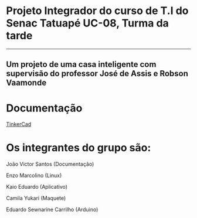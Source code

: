 # Projeto Integrador do curso de T.I do Senac Tatuapé UC-08, Turma da tarde
-----------------------------------------------------------------------------
Um projeto de uma casa inteligente com supervisão do professor José de Assis e Robson Vaamonde
-----------------------------------------------------------------------------------------------

# Documentação

[TinkerCad](https://www.tinkercad.com/things/cHwbkdKiYQW-casa-inteligente/editel?returnTo=%2Fdashboard)

# Os integrantes do grupo são: 


João Victor Santos (Documentação)

Enzo Marcolino (Linux)


Kaio Eduardo (Aplicativo)


Camila Yukari (Maquete)


Eduardo Sewnarine Carrilho (Arduino)
